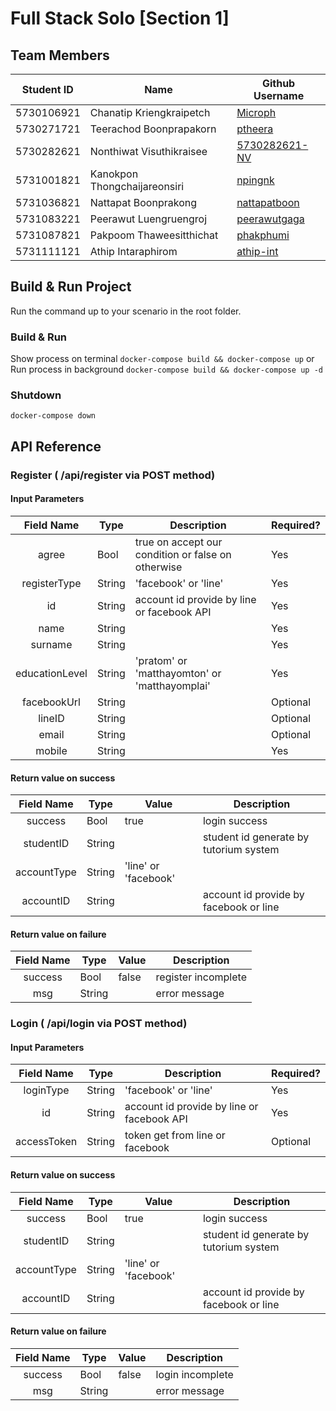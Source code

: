 # Full Stack Solo [Section 1]

## Team Members
| Student ID | Name                         | Github Username |
| :------------: | --------------------------------- | ------------------ |
| 5730106921 | Chanatip Kriengkraipetch     | [Microph](https://github.com/Microph) |
| 5730271721 | Teerachod Boonprapakorn      | [ptheera](https://github.com/ptheera) |
| 5730282621 | Nonthiwat Visuthikraisee     | [5730282621-NV](https://github.com/5730282621-NV) |
| 5731001821 | Kanokpon Thongchaijareonsiri | [npingnk](https://github.com/npingnk) |
| 5731036821 | Nattapat Boonprakong         | [nattapatboon](https://github.com/nattapatboon) |
| 5731083221 | Peerawut Luengruengroj       | [peerawutgaga](https://github.com/peerawutgaga) |
| 5731087821 | Pakpoom Thaweesitthichat     | [phakphumi](https://github.com/phakphumi) |
| 5731111121 | Athip Intaraphirom           | [athip-int](https://github.com/athip-int) |

## Build & Run Project
Run the command up to your scenario in the root folder.
### Build & Run
Show process on terminal `docker-compose build && docker-compose up` or
Run process in background `docker-compose build && docker-compose up -d`
### Shutdown
`docker-compose down`

## API Reference

### Register ( /api/register via POST method)

#### Input Parameters
| Field Name | Type | Description | Required? |
| :------------: | --------------------------------- | ------------------ | ------------------ |
| agree | Bool | true on accept our condition or false on otherwise | Yes |
| registerType | String | 'facebook' or 'line' | Yes |
| id | String | account id provide by line or facebook API | Yes |
| name | String | | Yes |
| surname | String | | Yes |
| educationLevel | String | 'pratom' or 'matthayomton' or 'matthayomplai' | Yes |
| facebookUrl | String | | Optional |
| lineID | String | | Optional |
| email | String | | Optional |
| mobile | String | | Yes |
#### Return value on success
| Field Name | Type | Value | Description |
| :------------: | --------------------------------- | ------------------ | ------------------ |
| success | Bool | true | login success |
| studentID | String | | student id generate by tutorium system |
| accountType | String | 'line' or 'facebook'| |
| accountID | String | | account id provide by facebook or line |
#### Return value on failure
| Field Name | Type | Value | Description |
| :------------: | --------------------------------- | ------------------ | ------------------ |
| success | Bool | false | register incomplete |
| msg | String | | error message |

### Login ( /api/login via POST method)
#### Input Parameters
| Field Name | Type | Description | Required? |
| :------------: | --------------------------------- | ------------------ | ------------------ |
| loginType | String | 'facebook' or 'line'| Yes |
| id | String | account id provide by line or facebook API | Yes |
| accessToken | String | token get from line or facebook | Optional |
#### Return value on success
| Field Name | Type | Value | Description |
| :------------: | --------------------------------- | ------------------ | ------------------ |
| success | Bool | true | login success |
| studentID | String | | student id generate by tutorium system |
| accountType | String | 'line' or 'facebook'| |
| accountID | String | | account id provide by facebook or line |
#### Return value on failure
| Field Name | Type | Value | Description |
| :------------: | --------------------------------- | ------------------ | ------------------ |
| success | Bool | false | login incomplete |
| msg | String | | error message |
